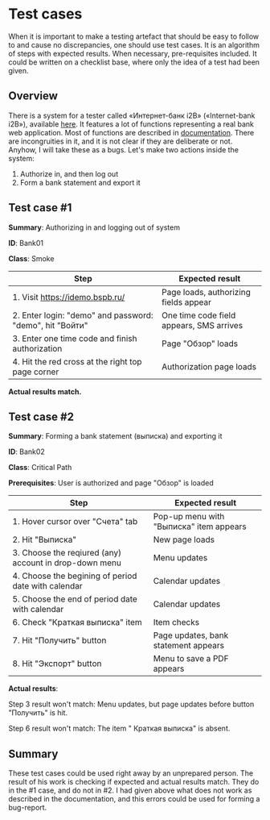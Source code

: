 # Test cases

When it is important to make a testing artefact that should be easy to follow to and cause no discrepancies, one should use test cases. It is an algorithm of steps with expected results. When necessary, pre-requisites included. It could be written on a checklist base, where only the idea of a test had been given.

## Overview

There is a system for a tester called «Интернет-банк i2B» («Internet-bank i2B»), available [here](https://idemo.bspb.ru/). It features a lot of functions representing a real bank web application. Most of functions are described in [documentation](https://bspb.ru/media/rukovodstvo_polzovatelja_i2_B_945386ba7f.pdf). There are incongruities in it, and it is not clear if they are deliberate or not. Anyhow, I will take these as a bugs. Let's make two actions inside the system:

1. Authorize in, and then log out
2. Form a bank statement and export it

## Test case #1

**Summary**: Authorizing in and logging out of system

**ID**: Bank01

**Class**: Smoke

| Step                                                                                    | Expected result                                               |
|-----------------------------------------------------------------------------------------|---------------------------------------------------------------|
| 1. Visit https://idemo.bspb.ru/                                                         | Page loads, authorizing fields appear                         |
| 2. Enter login: "demo" and password: "demo", hit "Войти"                                | One time code field appears, SMS arrives                      |
| 3. Enter one time code and finish authorization                                         | Page "Обзор" loads                                            |
| 4. Hit the red cross at the right top page corner                                       | Authorization page loads                                      |

**Actual results match.**

## Test case #2

**Summary**: Forming a bank statement (выписка) and exporting it

**ID**: Bank02

**Class**: Critical Path

**Prerequisites**: User is authorized and page "Обзор" is loaded

| Step                                                                                    | Expected result                                               |
|-----------------------------------------------------------------------------------------|---------------------------------------------------------------|
| 1. Hover cursor over "Счета" tab                                                        | Pop-up menu with "Выписка" item appears                       |
| 2. Hit "Выписка"                                                                        | New page loads                                                |
| 3. Choose the reqiured (any) account in drop-down menu                                  | Menu updates                                                  |
| 4. Choose the begining of period date with calendar                                     | Calendar updates                                              |
| 5. Choose the end of period date with calendar                                          | Calendar updates                                              |
| 6. Check "Краткая выписка" item                                                         | Item checks                                                   |
| 7. Hit "Получить" button                                                                | Page updates, bank statement appears                          |
| 8. Hit "Экспорт" button                                                                 | Menu to save a PDF appears                                    |

**Actual results**:

 Step 3 result won't match: Menu updates, but page updates before button "Получить" is hit.

 Step 6 result won't match: The item " Краткая выписка" is absent.

## Summary

These test cases could be used right away by an unprepared person. The result of his work is checking if expected and actual results match. They do in the #1 case, and do not in #2. I had given above what does not work as described in the documentation, and this errors could be used for forming a bug-report.
